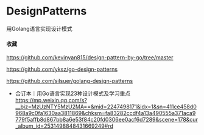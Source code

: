 # DesignPatterns
用Golang语言实现设计模式

#### 收藏
https://github.com/kevinyan815/design-pattern-by-go/tree/master

https://github.com/yksz/go-design-patterns

https://github.com/silsuer/golang-design-patterns

- 合订本｜用Go语言实现23种设计模式及学习重点  
  https://mp.weixin.qq.com/s?__biz=MzUzNTY5MzU2MA==&mid=2247498171&idx=1&sn=411ce458d0968a9c0fa1630aa3811869&chksm=fa83282ccdf4a13a490555a371aca9779f5affb8d867bb8a6e53f84c20fd0306ee0acf6d7289&scene=178&cur_album_id=2531498848431669249#rd
